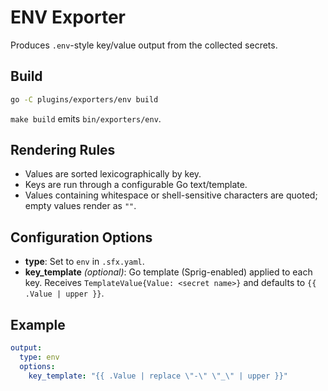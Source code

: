 # ENV Exporter

Produces `.env`-style key/value output from the collected secrets.

## Build

```bash
go -C plugins/exporters/env build
```

`make build` emits `bin/exporters/env`.

## Rendering Rules

- Values are sorted lexicographically by key.
- Keys are run through a configurable Go text/template.
- Values containing whitespace or shell-sensitive characters are quoted; empty values render as `""`.

## Configuration Options

- **type**: Set to `env` in `.sfx.yaml`.
- **key_template** *(optional)*: Go template (Sprig-enabled) applied to each key. Receives `TemplateValue{Value: <secret name>}` and defaults to `{{ .Value | upper }}`.

## Example

```yaml
output:
  type: env
  options:
    key_template: "{{ .Value | replace \"-\" \"_\" | upper }}"
```
